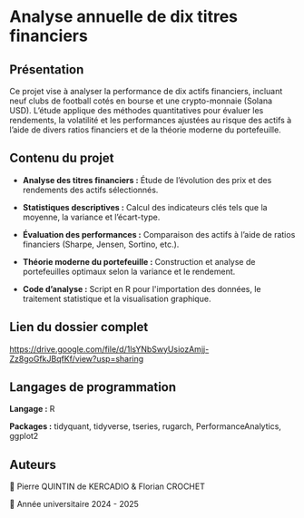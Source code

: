 # Analyse annuelle de dix titres financiers

## Présentation

Ce projet vise à analyser la performance de dix actifs financiers, incluant neuf clubs de football cotés en bourse et une crypto-monnaie (Solana USD). L’étude applique des méthodes quantitatives pour évaluer les rendements, la volatilité et les performances ajustées au risque des actifs à l’aide de divers ratios financiers et de la théorie moderne du portefeuille.

## Contenu du projet

- **Analyse des titres financiers :** Étude de l’évolution des prix et des rendements des actifs sélectionnés.

- **Statistiques descriptives :** Calcul des indicateurs clés tels que la moyenne, la variance et l’écart-type.

- **Évaluation des performances :** Comparaison des actifs à l’aide de ratios financiers (Sharpe, Jensen, Sortino, etc.).

- **Théorie moderne du portefeuille :** Construction et analyse de portefeuilles optimaux selon la variance et le rendement.

- **Code d’analyse :** Script en R pour l'importation des données, le traitement statistique et la visualisation graphique.

## Lien du dossier complet

https://drive.google.com/file/d/1lsYNbSwyUsiozAmjj-Zz8goGfkJBqfKf/view?usp=sharing


## Langages de programmation

**Langage :** R

**Packages :** tidyquant, tidyverse, tseries, rugarch, PerformanceAnalytics, ggplot2

## Auteurs

📌 Pierre QUINTIN de KERCADIO & Florian CROCHET

📅 Année universitaire 2024 - 2025


